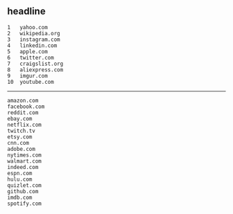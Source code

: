 ## headline

    1   yahoo.com
    2   wikipedia.org
    3   instagram.com
    4   linkedin.com
    5   apple.com
    6   twitter.com
    7   craigslist.org
    8   aliexpress.com
    9   imgur.com
    10  youtube.com
---

    amazon.com
    facebook.com
    reddit.com
    ebay.com
    netflix.com
    twitch.tv
    etsy.com
    cnn.com
    adobe.com
    nytimes.com
    walmart.com
    indeed.com
    espn.com
    hulu.com
    quizlet.com
    github.com
    imdb.com
    spotify.com

